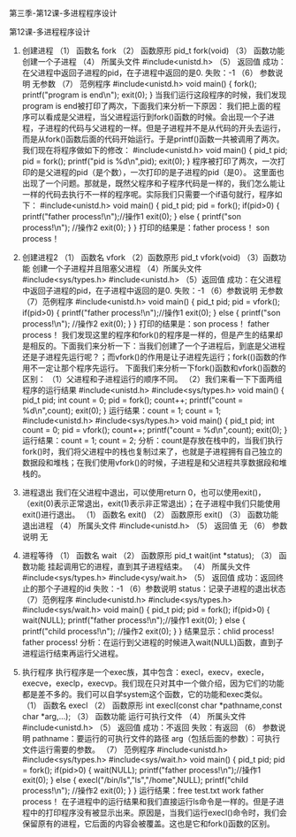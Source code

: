第三季-第12课-多进程程序设计 

第12课-多进程程序设计
 
1. 创建进程
（1） 函数名
fork
（2） 函数原形
pid_t fork(void)
（3） 函数功能
创建一个子进程
（4） 所属头文件
#include<unistd.h>
（5） 返回值
成功：在父进程中返回子进程的pid，在子进程中返回的是0.
失败：-1
（6） 参数说明
无参数
（7） 范例程序
#include<unistd.h>
void main()
{
         fork();
         printf("program is end\n");
         exit(0);
}
当我们运行这段程序的时候，我们发现program is end被打印了两次，下面我们来分析一下原因：
我们把上面的程序可以看成是父进程，当父进程运行到fork()函数的时候。会出现一个子进程，子进程的代码与父进程的一样。但是子进程并不是从代码的开头去运行，而是从fork()函数后面的代码开始运行。于是printf()函数一共被调用了两次。我们现在将程序做如下的修改：
#include<unistd.h>
void main()
{
         pid_t pid;
         pid = fork();
         printf("pid is %d\n",pid);
         exit(0);
}
程序被打印了两次，一次打印的是父进程的pid（是个数），一次打印的是子进程的pid（是0）。
这里面也出现了一个问题。那就是，既然父程序和子程序代码是一样的，我们怎么能让一样的代码去执行不一样的程序呢。实际我们只需要一个if语句就行，程序如下：
#include<unistd.h>
void main()
{
         pid_t pid;
         pid = fork();
         if(pid>0)
         {
                  printf("father process!\n");//操作1
                  exit(0);
         }
         else
         {
                  printf("son process!\n");     //操作2
                  exit(0);
         }
}
打印的结果是：father process！
              son process！
2. 创建进程2
（1） 函数名
vfork
（2）函数原形
pid_t vfork(void)
（3）函数功能
创建一个子进程并且阻塞父进程
（4）所属头文件
#include<sys/types.h>
#include<unistd.h>
（5）返回值
成功：在父进程中返回子进程的pid，在子进程中返回的是0.
失败：-1
（6）参数说明
无参数
（7）范例程序
#include<unistd.h>
void main()
{
         pid_t pid;
         pid = vfork();
         if(pid>0)
         {
                  printf("father process!\n");//操作1
                  exit(0);
         }
         else
         {
                  printf("son process!\n");     //操作2
                  exit(0);
         }
}
打印的结果是：son process！
father process！
我们发现这里的程序和fork()的程序是一样的，但是产生的结果却是相反的。下面我们来分析一下：当我们创建了一个子进程后，到底是父进程还是子进程先运行呢？；而vfork()的作用是让子进程先运行；fork(()函数的作用不一定让那个程序先运行。
下面我们来分析一下fork()函数和vfork()函数的区别：
（1）父进程和子进程运行的顺序不同。
（2）我们来看一下下面两组程序的运行结果
#include<unistd.h>
#include<sys/types.h>
void main()
{
         pid_t pid;
         int count = 0;
         pid = fork();
         count++;
         printf("count = %d\n",count);
         exit(0);
} 
运行结果：count = 1;
          count = 1;
#include<unistd.h>
#include<sys/types.h>
void main()
{
         pid_t pid;
         int count = 0;
         pid = vfork();
         count++;
         printf("count = %d\n",count);
         exit(0);
}        
运行结果：count = 1;
          count = 2;
分析：count是存放在栈中的，当我们执行fork()时，我们将父进程中的栈也复制过来了，也就是子进程拥有自己独立的数据段和堆栈；在我们使用vfork()的时候，子进程是和父进程共享数据段和堆栈的。
 
 
3. 进程退出
我们在父进程中退出，可以使用return 0，也可以使用exit()，（exit(0)表示正常退出，exit(1)表示非正常退出）；在子进程中我们只能使用exit()进行退出。
（1） 函数名
exit()
（2） 函数原形
exit()
（3） 函数功能
退出进程
（4） 所属头文件
#include<unistd.h>
（5） 返回值
无
（6） 参数说明
无
 
4. 进程等待
（1） 函数名
wait
（2） 函数原形
pid_t wait(int *status);
（3） 函数功能
挂起调用它的进程，直到其子进程结束。
（4） 所属头文件
#include<sys/types.h>
#include<ysy/wait.h>
（5） 返回值
成功：返回终止的那个子进程的id
失败：-1
（6）参数说明
status：记录子进程的退出状态
（7）范例程序
#include<unistd.h>
#include<sys/types.h>
#include<sys/wait.h>
void main()
{
         pid_t pid;
         pid = fork();
         if(pid>0)
         {
                  wait(NULL);
                  printf("father process!\n");//操作1
                  exit(0);
         }
         else
         {
                  printf("child process!\n");     //操作2
                  exit(0);
         }
}
结果显示：chlid process!
          father process!
分析：在运行到父进程的时候进入wait(NULL)函数，直到子进程运行结束再运行父进程。
 
 
5. 执行程序
执行程序是一个exec族，其中包含：execl，execv，execle，execve，execlp，execvp。我们现在只对其中一个做介绍，因为它们的功能都是差不多的。我们可以自学system这个函数，它的功能和exec类似。
（1） 函数名
execl
（2） 函数原形
int execl(const char *pathname,const char *arg,...);
（3） 函数功能
运行可执行文件
（4） 所属头文件
#include<unistd.h>
（5） 返回值
成功：不返回
失败：有返回
（6） 参数说明
pathname：要运行的可执行文件的路径
arg（包括后面的参数）：可执行文件运行需要的参数。
（7） 范例程序
#include<unistd.h>
#include<sys/types.h>
#include<sys/wait.h>
void main()
{
         pid_t pid;
         pid = fork();
         if(pid>0)
         {
                  wait(NULL);
                  printf("father process!\n");//操作1
                  exit(0);
         }
         else
         {
                  execl("/bin/ls","ls","/home",NULL);
                  printf("child process!\n");     //操作2
                  exit(0);
         }
}
运行结果：free test.txt work
          father process！
在子进程中的运行结果和我们直接运行ls命令是一样的。但是子进程中的打印程序没有被显示出来。原因是，当我们运行execl()命令时，我们会保留原有的进程，它后面的内容会被覆盖。这也是它和fork()函数的区别。
